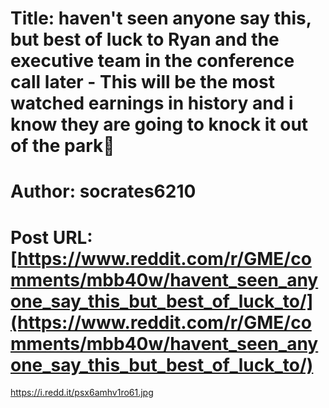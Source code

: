 # Title: haven't seen anyone say this, but best of luck to Ryan and the executive team in the conference call later - This will be the most watched earnings in history and i know they are going to knock it out of the park🚀
# Author: socrates6210
# Post URL: [https://www.reddit.com/r/GME/comments/mbb40w/havent_seen_anyone_say_this_but_best_of_luck_to/](https://www.reddit.com/r/GME/comments/mbb40w/havent_seen_anyone_say_this_but_best_of_luck_to/)


https://i.redd.it/psx6amhv1ro61.jpg